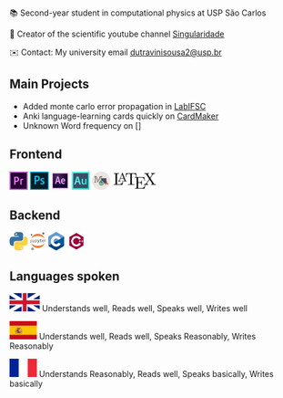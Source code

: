 📚  Second-year student in computational physics at USP São Carlos

🔭 Creator of the scientific youtube channel [Singularidade](https://www.youtube.com/singularidade) 

✉️ Contact: My university email dutravinisousa2@usp.br

## Main Projects
* Added monte carlo error propagation in [LabIFSC](https://github.com/viniciusdutra314/LabIFSC)
* Anki language-learning cards quickly on [CardMaker](https://github.com/viniciusdutra314/Anki-CardMaker)
* Unknown Word frequency on [] 
## Frontend 
<code><img height="32" src="premiere.png" alt="c"/></code>
<code><img height="32" src="photoshop.png" alt="c"/></code>
<code><img height="32" src="aft.png" alt="c"/></code>
<code><img height="32" src="audition.png" alt="c"/></code>
<code><img height="32" src="manim.png" alt="c"/></code>
<code><img height="32" src="latex.jpg" alt="c"/></code>
## Backend
<code><img height="32" src="python.png" alt="c"/></code>
<code><img height="32" src="jupyter.png" alt="c"/></code>
<code><img height="32" src="C.png" alt="c"/></code>
<code><img height="32" src="C++.png" alt="c"/></code>

## Languages spoken
<code><img height="32" src="english.png" alt="c"/></code> Understands well, Reads well, Speaks well,  Writes well

<code><img height="32" src="spain.png" alt="c"/></code> Understands well, Reads well,  Speaks Reasonably, Writes Reasonably

<code><img height="32" src="french.png" alt="c"/></code> Understands Reasonably,  Reads well, Speaks basically, Writes basically